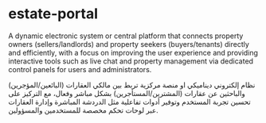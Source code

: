 # estate-portal
A dynamic electronic system or central platform that connects property owners (sellers/landlords) and property seekers (buyers/tenants) directly and efficiently, with a focus on improving the user experience and providing interactive tools such as live chat and property management via dedicated control panels for users and administrators.


نظام إلكتروني ديناميكي او منصة مركزية تربط بين مالكي العقارات (البائعين/المؤجرين) والباحثين عن عقارات (المشترين/المستأجرين) بشكل مباشر وفعال، مع التركيز على تحسين تجربة المستخدم وتوفير أدوات تفاعلية مثل الدردشة المباشرة وإدارة العقارات عبر لوحات تحكم مخصصة للمستخدمين والمسؤولين.
